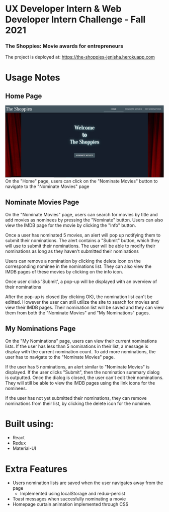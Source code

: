 # UX Developer Intern & Web Developer Intern Challenge - Fall 2021

### The Shoppies: Movie awards for entrepreneurs

The project is deployed at: https://the-shoppies-jenisha.herokuapp.com

# Usage Notes

## Home Page
![Home Page](/docs/images/homepage.JPG?raw=true "Home Page")
On the "Home" page, users can click on the "Nominate Movies" button to navigate to the "Nominate Movies" page 

## Nominate Movies Page
On the "Nominate Movies" page, users can search for movies by title and add movies as nominees by pressing the "Nominate" button. Users can also view the IMDB page for the movie by clicking the "Info" button. 

Once a user has nominated 5 movies, an alert will pop up notifying them to submit their nominations. The alert contains a "Submit" button, which they will use to submit their nominations. The user will be able to modify their nominations as long as they haven't submitted their nominations

Users can remove a nomination by clicking the delete icon on the corresponding nominee in the nominations list. They can also view the IMDB pages of these movies by clicking on the info icon.

Once user clicks 'Submit', a pop-up will be displayed with an overview of their nominations

After the pop-up is closed (by clicking OK), the nomination list can't be editted. However the user can still utilize the site to search for movies and view their IMDB pages. Their nomination list will be saved and they can view them from both the "Nominate Movies" and "My Nominations" pages.

## My Nominations Page
On the "My Nominations" page, users can view their current nominations lists. If the user has less than 5 nominations in their list, a message is display with the current nomination count. To add more nominations, the user has to navigate to the "Nominate Movies" page. 

If the user has 5 nominations, an alert similar to "Nominate Movies" is displayed. If the user clicks "Submit", then the nomination summary dialog is outputted. Once the dialog is closed, the user can't edit their nominations. They will still be able to view the IMDB pages using the link icons for the nominees.

If the user has not yet submitted their nominations, they can remove nominations from their list, by clicking the delete icon for the nominee.

# Built using:
* React
* Redux
* Material-UI

# Extra Features
* Users nomination lists are saved when the user navigates away from the page
  * Implemented using localStorage and redux-persist
* Toast messages when succesfully nominating a movie 
* Homepage curtain animation implemented through CSS 

